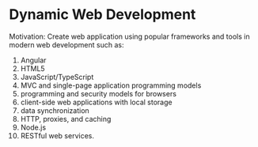 # Dynamic Web Development

Motivation:
Create web application using popular frameworks and tools in modern web development such as:
1. Angular
2. HTML5 
3. JavaScript/TypeScript 
4. MVC and single-page application programming models
5. programming and security models for browsers 
6. client-side web applications with local storage 
7. data synchronization 
8. HTTP, proxies, and caching 
9. Node.js 
10. RESTful web services. 
